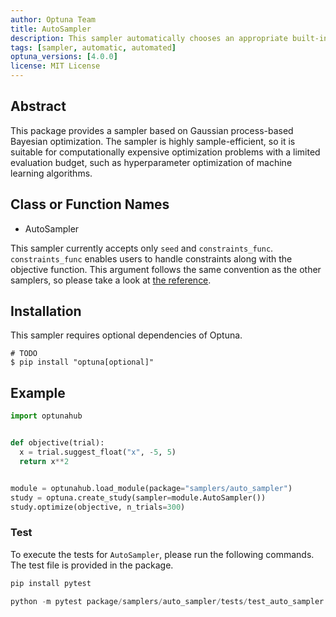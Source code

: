 ```yaml
---
author: Optuna Team
title: AutoSampler
description: This sampler automatically chooses an appropriate built-in sampler for the provided objective function.
tags: [sampler, automatic, automated]
optuna_versions: [4.0.0]
license: MIT License
---
```


## Abstract

This package provides a sampler based on Gaussian process-based Bayesian optimization. The sampler is highly sample-efficient, so it is suitable for computationally expensive optimization problems with a limited evaluation budget, such as hyperparameter optimization of machine learning algorithms.

## Class or Function Names

- AutoSampler

This sampler currently accepts only `seed` and `constraints_func`.
`constraints_func` enables users to handle constraints along with the objective function.
This argument follows the same convention as the other samplers, so please take a look at [the reference](https://optuna.readthedocs.io/en/stable/reference/samplers/generated/optuna.samplers.TPESampler.html).

## Installation

This sampler requires optional dependencies of Optuna.

```shell
# TODO
$ pip install "optuna[optional]"
```

## Example

```python
import optunahub


def objective(trial):
  x = trial.suggest_float("x", -5, 5)
  return x**2


module = optunahub.load_module(package="samplers/auto_sampler")
study = optuna.create_study(sampler=module.AutoSampler())
study.optimize(objective, n_trials=300)
```

### Test

To execute the tests for `AutoSampler`, please run the following commands. The test file is provided in the package.

```sh
pip install pytest
```

```python
python -m pytest package/samplers/auto_sampler/tests/test_auto_sampler.py
```
